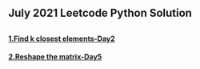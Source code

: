 <h2>July 2021 Leetcode Python Solution<h2>
<h4><a href="https://github.com/adibalveer/Coding-Decoded/blob/patch-6/July2021/python/Find%20k%20closest%20elements">1.Find k closest elements-Day2</a></h4>
<h4><a href="https://github.com/adibalveer/Coding-Decoded/blob/patch-7/July2021/python/Reshape%20the%20matrix">2.Reshape the matrix-Day5</a></h4>

